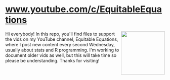 # www.youtube.com/c/EquitableEquations

<img src="man/figures/logo.png" align="right" height="138" />

Hi everybody! In this repo, you'll find files to support the vids on my YouTube channel, Equitable Equations, where I post new content every second Wednesday, usually about stats and R programming. I'm working to document older vids as well, but this will take time so please be understanding. Thanks for visiting!

